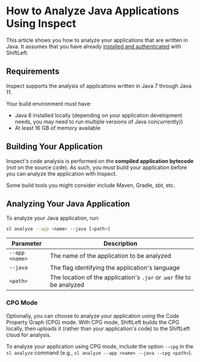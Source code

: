 # How to Analyze Java Applications Using Inspect

This article shows you how to analyze your applications that are written in Java. It assumes that you have already [installed and authenticated](/inspect/getting-started/README.md) with ShiftLeft.

## Requirements

Inspect supports the analysis of applications written in Java 7 through Java 11.

Your build environment must have:

* Java 8 installed locally (depending on your application development needs, you may need to run multiple versions of Java concurrently))
* At least 16 GB of memory available

## Building Your Application

Inspect's code analysis is performed on the **compiled application bytecode** (*not* on the source code). As such, you must build your application before you can analyze the application with Inspect.

Some build tools you might consider include Maven, Gradle, sbt, etc.

## Analyzing Your Java Application

To analyze your Java application, run:

```bash
sl analyze --app <name> --java [<path>]
```

| Parameter | Description |
| - | - |
| `--app <name>` | The name of the application to be analyzed |
| `--java` | The flag identifying the application's language |
| `<path>` | The location of the application's `.jar` or .`war` file to be analyzed |

### CPG Mode

Optionally, you can choose to analyze your application using the Code Property Graph (CPG) mode. With CPG mode, ShiftLeft builds the CPG locally, then uploads it (rather than your application's code) to the ShiftLeft cloud for analysis.

To analyze your application using CPG mode, include the option `--cpg` in the `sl analyze` command (e.g., `sl analyze --app <name> --java --cpg <path>`).
